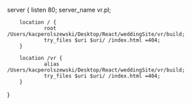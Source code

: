 server {
        listen 80;
        server_name vr.pl;

        location / {
                root /Users/kacperolszewski/Desktop/React/weddingSite/vr/build;
                try_files $uri $uri/ /index.html =404;
        }

        location /vr {
                alias /Users/kacperolszewski/Desktop/React/weddingSite/vr/build;
                try_files $uri $uri/ /index.html =404;
        }
}

